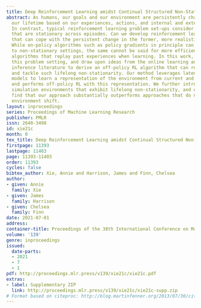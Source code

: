 ```yaml
---
title: Deep Reinforcement Learning amidst Continual Structured Non-Stationarity
abstract: As humans, our goals and our environment are persistently changing throughout
  our lifetime based on our experiences, actions, and internal and external drives.
  In contrast, typical reinforcement learning problem set-ups consider decision processes
  that are stationary across episodes. Can we develop reinforcement learning algorithms
  that can cope with the persistent change in the former, more realistic problem settings?
  While on-policy algorithms such as policy gradients in principle can be extended
  to non-stationary settings, the same cannot be said for more efficient off-policy
  algorithms that replay past experiences when learning. In this work, we formalize
  this problem setting, and draw upon ideas from the online learning and probabilistic
  inference literature to derive an off-policy RL algorithm that can reason about
  and tackle such lifelong non-stationarity. Our method leverages latent variable
  models to learn a representation of the environment from current and past experiences,
  and performs off-policy RL with this representation. We further introduce several
  simulation environments that exhibit lifelong non-stationarity, and empirically
  find that our approach substantially outperforms approaches that do not reason about
  environment shift.
layout: inproceedings
series: Proceedings of Machine Learning Research
publisher: PMLR
issn: 2640-3498
id: xie21c
month: 0
tex_title: Deep Reinforcement Learning amidst Continual Structured Non-Stationarity
firstpage: 11393
lastpage: 11403
page: 11393-11403
order: 11393
cycles: false
bibtex_author: Xie, Annie and Harrison, James and Finn, Chelsea
author:
- given: Annie
  family: Xie
- given: James
  family: Harrison
- given: Chelsea
  family: Finn
date: 2021-07-01
address:
container-title: Proceedings of the 38th International Conference on Machine Learning
volume: '139'
genre: inproceedings
issued:
  date-parts:
  - 2021
  - 7
  - 1
pdf: http://proceedings.mlr.press/v139/xie21c/xie21c.pdf
extras:
- label: Supplementary ZIP
  link: http://proceedings.mlr.press/v139/xie21c/xie21c-supp.zip
# Format based on citeproc: http://blog.martinfenner.org/2013/07/30/citeproc-yaml-for-bibliographies/
---
```

